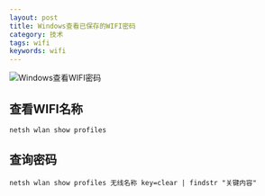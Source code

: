 ```yaml
---
layout: post
title: Windows查看已保存的WIFI密码
category: 技术
tags: wifi
keywords: wifi
---
```


![Windows查看WIFI密码](http://pic.yupoo.com/bztd/gV5nFNLU/7c9bec41.jpg)

## 查看WIFI名称
`netsh wlan show profiles`

## 查询密码
`netsh wlan show profiles 无线名称 key=clear | findstr "关键内容"`
